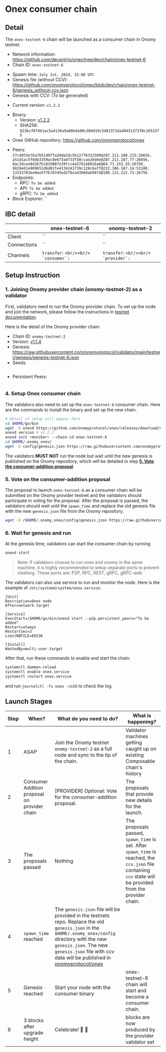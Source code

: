 # Onex consumer chain

## Detail

The `onex-testnet-6` chain will be launched as a consumer chain in Onomy testnet.

- Network information: https://github.com/decentrio/onex/tree/dev/chain/onex-testnet-6
- Chain ID: `onex-testnet-6`
* Spawn time: `July 1st, 2024, 15:00 UTC`
* Genesis file (without CCV): https://github.com/onomyprotocol/onex/blob/dev/chain/onex-testnet-6/genesis_without-ccv.json
* Genesis with CCV: (To be generated)
- Current version: `v1.2.2`
* Binary: 
   * Version: [v1.2.2](https://github.com/onomyprotocol/onex/releases/tag/v1.2.2)
   * SHA256: `823bcf074b1ac5a4136a9a80b4a90c30dd19c5d01371da4043137370c16515f5`
* Onex GitHub repository: https://github.com/onomyprotocol/onex
- Peers: `27c4033e76a7b51d9ffa20de2dc5b12776332509@207.211.188.215:26656, a51d1ac5f0db3359ac8e673a4f33f50ccae20d4e@207.211.187.77:26656, 0ac3dcee8d3b7b1819807e39fcc4a578146016a6@64.71.153.55:26756, 9828e61e909b51d6d01fe4134241f39c128c6aff@222.106.187.14:53100, 13153783ee0ee5f7b787d5ed2f0ce43b0da696f4@180.131.222.73:26756`
- Endpoints: 
    - RPC: `To be added`
    - API: `To be added`
    - gRPC: `To be added`
- Block Explorer: ``

## IBC detail
| | onex-testnet-6 | onomy-testnet-2 |
|-------------|---------------------|-----------------|
|Client |``| ``|
|Connections | `` | `` |
|Channels | `transfer`: `` <br/><br/> `consumer`: `` | `transfer`: `` <br/><br/> `provider`: `` |

## Setup Instruction

### 1. Joining Onomy provider chain (onomy-testnet-2) as a validator
First, validators need to run the Onomy provider chain. To set up the node and join the network, please follow the instructions in [testnet documentation](https://github.com/onomyprotocol/validator/blob/main/testnet/readme.md).

Here is the detail of the Onomy provider chain:
- Chain ID: `onomy-testnet-2`
- Version: [v1.1.4](https://github.com/onomyprotocol/onomy/releases/tag/v1.1.4)
- Genesis: https://raw.githubusercontent.com/onomyprotocol/validator/main/testnet/genesis/genesis-testnet-6.json
- Seeds: 
```

```
- Persistent Peers:
```

```


### 4. Setup Onex consumer chain
The validators also need to set up the `onex-testnet-6` consumer chain. Here are the commands to install the binary and set up the new chain.
```bash
# detail of setup will appear here
cd $HOME/go/bin
wget -O onexd https://github.com/onomyprotocol/onex/releases/download/v1.2.2/onexd && chmod +x onexd
onexd version # v1.2.2
onexd init <moniker> --chain-id onex-testnet-6
cd $HOME/.onomy_onex/
wget -O config/genesis.json https://raw.githubusercontent.com/onomyprotocol/onex/dev/chain/onex-testnet-6/genesis_without-ccv.json
```

The validators **MUST NOT** run the node but wait until the new genesis is published on the Onomy repository, which will be detailed in step **[5. Vote the consumer-addition proposal](#5-vote-the-consumer-addition-proposal)**.

### 5. Vote on the consumer-addition proposal
The proposal to launch `onex-testnet-6` as a consumer chain will be submitted on the Onomy provider testnet and the validators should participate in voting for the proposal. After the proposal is passed, the validators should wait until the `spawn_time` and replace the old genesis file with the new `genesis.json` file from the Onomy repository.

```bash
wget -O /$HOME/.onomy_onex/config/genesis.json https://raw.githubusercontent.com/onomyprotocol/onex/dev/chain/onex-testnet-6/genesis.json
```

### 6. Wait for genesis and run

At the genesis time, validators can start the consumer chain by running
```bash
onexd start
```

> Note: if validators choose to run onex and onomy in the same machine, it is highly recommended to setup separate ports to prevent clashing. These ports are: P2P, RPC, REST, gRPC, gRPC-web

The validators can also use service to run and monitor the node. Here is the example of `/etc/systemd/system/onex.service`:
```
[Unit]
Description=Onex node
After=network.target

[Service]
ExecStart=/$HOME/go/bin/onexd start --p2p.persistent_peers="To be added"
Restart=always
RestartSec=3
LimitNOFILE=65536

[Install]
WantedBy=multi-user.target
```

After that, run these commands to enable and start the chain:
```bash
systemctl daemon-reload
systemctl enable onex.service
systemctl restart onex.service
```
and run `journalctl -fu onex -n150` to check the log. 

## Launch Stages
|Step|When?|What do you need to do?|What is happening?|
|----|--------------------------------------------------|----------------------------------------------------------------------------------------------|------------------------------------------------------------------------------------------------------------------------------------------------|
|1   |ASAP                                              |Join the Onomy testnet `onomy-testnet-2`  as a full node and sync to the tip of the chain.|Validator machines getting caught up on existing Composable chain's history                                                                         |
|2   | Consumer Addition proposal on provider chain | [PROVIDER] Optional: Vote for the consumer-addition proposal.  | The proposals that provide new details for the launch.                            |
|3   |The proposals passed                                 |Nothing                                                                           | The proposals passed, `spawn_time` is set. After `spawn_time` is reached, the `ccv.json` file containing `ccv` state will be provided from the provider chain.
|4   |`spawn_time` reached                                  |The `genesis.json` file will be provided in the testnets repo. Replace the old `genesis.json` in the `$HOME/.onomy_onex/config` directory with the new `genesis.json`. The new `genesis.json` file with ccv data will be published in [onomyprotocol/onex](https://github.com/onomyprotocol/onex/tree/dev/chain/onex-testnet-6) |
|5   |Genesis reached     | Start your node with the consumer binary | onex-testnet-6 chain will start and become a consumer chain.                                                                                     |
|6   |3 blocks after upgrade height                     |Celebrate! :tada: 🥂                                                |<chain> blocks are now produced by the provider validator set|
